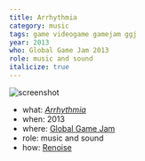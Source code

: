 ```yaml
---
title: Arrhythmia
category: music
tags: game videogame gamejam ggj
year: 2013
who: Global Game Jam 2013
role: music and sound
italicize: true
---
```

![screenshot](http://2013.globalgamejam.org/sites/default/files/styles/large/public/screenshots/2013/Final%20Screen.jpg)
* what: [_Arrhythmia_](http://2013.globalgamejam.org/2013/arrhythmia-3)
* when: 2013
* where: [Global Game Jam](https://globalgamejam.org)
* role: music and sound
* how: [Renoise](https://renoise.com)
